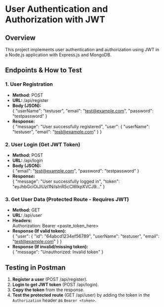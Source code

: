 # User Authentication and Authorization with JWT

## Overview
This project implements user authentication and authorization using JWT in a Node.js application with Express.js and MongoDB.

## Endpoints & How to Test

### 1. User Registration
- **Method:** POST  
- **URL:** /api/register  
- **Body (JSON):**  
  {
    "userName": "testuser",
    "email": "test@example.com",
    "password": "testpassword"
  }
- **Response:**  
  {
    "message": "User successfully registered",
    "user": { "userName": "testuser", "email": "test@example.com" }
  }

### 2. User Login (Get JWT Token)
- **Method:** POST  
- **URL:** /api/login  
- **Body (JSON):**  
  {
    "email": "test@example.com",
    "password": "testpassword"
  }
- **Response:**  
  {
    "message": "User successfully logged in",
    "token": "eyJhbGciOiJIUzI1NiIsInR5cCI6IkpXVCJ9..."
  }

### 3. Get User Data (Protected Route - Requires JWT)
- **Method:** GET  
- **URL:** /api/user  
- **Headers:**  
  Authorization: Bearer <paste_token_here>
- **Response (If valid token):**  
  {
    "user": {
      "id": "64abcd1234ef56789",
      "userName": "testuser",
      "email": "test@example.com"
    }
  }
- **Response (If invalid/missing token):**  
  {
    "message": "Unauthorized: Invalid token"
  }

## Testing in Postman
1. **Register a user** (POST /api/register).  
2. **Login to get JWT token** (POST /api/login).  
3. **Copy the token** from the response.  
4. **Test the protected route** (GET /api/user) by adding the token in the `Authorization` header as `Bearer <token>`.
